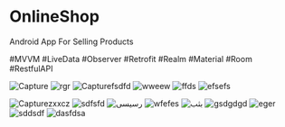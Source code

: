 # OnlineShop
Android App For Selling Products

#MVVM #LiveData #Observer #Retrofit #Realm #Material #Room #RestfulAPI 


![Capture](https://user-images.githubusercontent.com/77047222/105823913-fd289c00-5fd2-11eb-84fa-340bc08f6e8e.PNG)
![rgr](https://user-images.githubusercontent.com/77047222/105825666-17fc1000-5fd5-11eb-9cf6-af3246f69e06.PNG)
![Capturefsdfd](https://user-images.githubusercontent.com/77047222/105823930-0154b980-5fd3-11eb-8c77-ec54d7ee4392.PNG)
![wweew](https://user-images.githubusercontent.com/77047222/105823968-0f0a3f00-5fd3-11eb-85ed-6c13de0bec55.PNG)
![ffds](https://user-images.githubusercontent.com/77047222/105824021-1af60100-5fd3-11eb-87d1-788ace52c938.PNG)
![efsefs](https://user-images.githubusercontent.com/77047222/105824035-1e898800-5fd3-11eb-8a53-79f9875f3937.PNG)

![Capturezxxcz](https://user-images.githubusercontent.com/77047222/105824054-2517ff80-5fd3-11eb-980a-08307040eb17.PNG)
![sdfsfd](https://user-images.githubusercontent.com/77047222/105824068-29441d00-5fd3-11eb-8eaa-b90a5249e1e2.PNG)
![رسیسی](https://user-images.githubusercontent.com/77047222/105824088-2cd7a400-5fd3-11eb-908c-f94556bc2da7.PNG)
![wfefes](https://user-images.githubusercontent.com/77047222/105826116-a07ab080-5fd5-11eb-8227-499a9acda34e.PNG)
![بثب](https://user-images.githubusercontent.com/77047222/105826125-a2447400-5fd5-11eb-8b0b-9b05a8493386.PNG)
![gsdgdgd](https://user-images.githubusercontent.com/77047222/105826170-af616300-5fd5-11eb-8ad7-8ac6201976ff.PNG)
![eger](https://user-images.githubusercontent.com/77047222/105826180-b25c5380-5fd5-11eb-962e-adfe86af501e.PNG)
![sddsdf](https://user-images.githubusercontent.com/77047222/105826146-aa9caf00-5fd5-11eb-86a7-8d603140daa1.PNG)
![dasfdsa](https://user-images.githubusercontent.com/77047222/105826753-53e3a500-5fd6-11eb-9c46-98a77bb00134.PNG)

